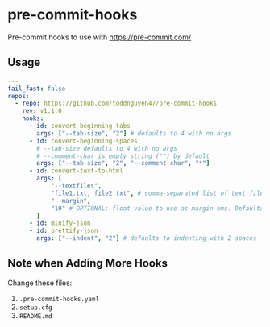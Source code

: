 # pre-commit-hooks

Pre-commit hooks to use with https://pre-commit.com/

## Usage

```yaml
---
fail_fast: false
repos:
  - repo: https://github.com/toddnguyen47/pre-commit-hooks
    rev: v1.1.0
    hooks:
      - id: convert-beginning-tabs
        args: ["--tab-size", "2"] # defaults to 4 with no args
      - id: convert-beginning-spaces
        # --tab-size defaults to 4 with no args
        # --comment-char is empty string ("") by default
        args: ["--tab-size", "2", "--comment-char", "*"]
      - id: convert-text-to-html
        args: [
            "--textfiles",
            "file1.txt, file2.txt", # comma-separated list of text files
            "--margin",
            "10" # OPTIONAL: float value to use as margin ems. Defaults to 10.
        ]
      - id: minify-json
      - id: prettify-json
        args: ["--indent", "2"] # defaults to indenting with 2 spaces
```

## Note when Adding More Hooks

Change these files:
1. `.pre-commit-hooks.yaml`
2. `setup.cfg`
3. `README.md`
